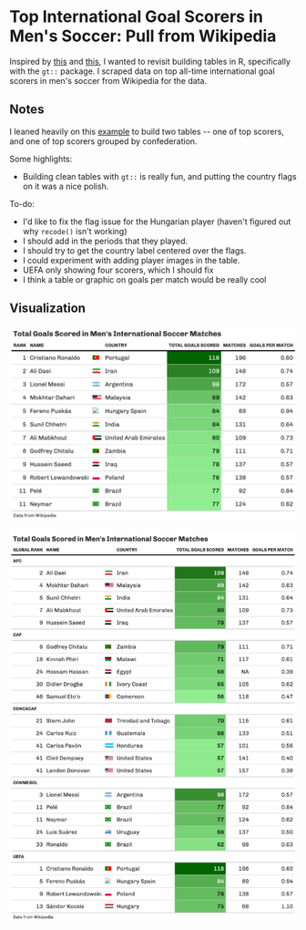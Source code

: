 # Top International Goal Scorers in Men's Soccer: Pull from Wikipedia

Inspired by [this](https://github.com/tashapiro/tanya-data-viz/blob/main/tennis/womens-tennis.png) and [this](https://www.liamdbailey.com/post/making-beautiful-tables-with-gt/), I wanted to revisit building tables in R, specifically with the `gt::` package. I scraped data on top all-time international goal scorers in men's soccer from Wikipedia for the data.

## Notes  

I leaned heavily on this [example](https://www.liamdbailey.com/post/making-beautiful-tables-with-gt/) to build two tables -- one of top scorers, and one of top scorers grouped by confederation.

Some highlights:

*  Building clean tables with `gt::` is really fun, and putting the country flags on it was a nice polish.

To-do:

* I'd like to fix the flag issue for the Hungarian player (haven't figured out why `recode()` isn't working)
* I should add in the periods that they played.
* I should try to get the country label centered over the flags.
* I could experiment with adding player images in the table.
* UEFA only showing four scorers, which I should fix
* I think a table or graphic on goals per match would be really cool

## Visualization  

![](https://github.com/mrafa3/viz_experiments/blob/main/top_goal_scorers_soccer/graphics/tbl_top_scorers.png)

![](https://github.com/mrafa3/viz_experiments/blob/main/top_goal_scorers_soccer/graphics/tbl_scorers_by_confed.png)
